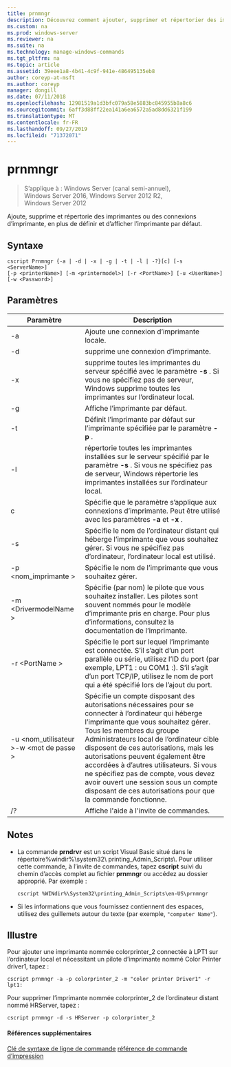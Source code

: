 ```yaml
---
title: prnmngr
description: Découvrez comment ajouter, supprimer et répertorier des imprimantes et des connexions.
ms.custom: na
ms.prod: windows-server
ms.reviewer: na
ms.suite: na
ms.technology: manage-windows-commands
ms.tgt_pltfrm: na
ms.topic: article
ms.assetid: 39eee1a8-4b41-4c9f-941e-486495135eb8
author: coreyp-at-msft
ms.author: coreyp
manager: dongill
ms.date: 07/11/2018
ms.openlocfilehash: 12981519a1d3bfc079a58e5883bc845955b8a8c6
ms.sourcegitcommit: 6aff3d88ff22ea141a6ea6572a5ad8dd6321f199
ms.translationtype: MT
ms.contentlocale: fr-FR
ms.lasthandoff: 09/27/2019
ms.locfileid: "71372071"
---
```

# <a name="prnmngr"></a>prnmngr

>S’applique à : Windows Server (canal semi-annuel), Windows Server 2016, Windows Server 2012 R2, Windows Server 2012

Ajoute, supprime et répertorie des imprimantes ou des connexions d’imprimante, en plus de définir et d’afficher l’imprimante par défaut.

## <a name="syntax"></a>Syntaxe
```
cscript Prnmngr {-a | -d | -x | -g | -t | -l | -?}[c] [-s <ServerName>] 
[-p <printerName>] [-m <printermodel>] [-r <PortName>] [-u <UserName>] 
[-w <Password>]
```

## <a name="parameters"></a>Paramètres

|           Paramètre           |                                                                                                                                                                                        Description                                                                                                                                                                                        |
|-------------------------------|-------------------------------------------------------------------------------------------------------------------------------------------------------------------------------------------------------------------------------------------------------------------------------------------------------------------------------------------------------------------------------------------|
|              -a               |                                                                                                                                                                             Ajoute une connexion d’imprimante locale.                                                                                                                                                                              |
|              -d               |                                                                                                                                                                               supprime une connexion d’imprimante.                                                                                                                                                                               |
|              -x               |                                                                                                               supprime toutes les imprimantes du serveur spécifié avec le paramètre **-s** . Si vous ne spécifiez pas de serveur, Windows supprime toutes les imprimantes sur l’ordinateur local.                                                                                                               |
|              -g               |                                                                                                                                                                               Affiche l’imprimante par défaut.                                                                                                                                                                               |
|              -t               |                                                                                                                                                        Définit l’imprimante par défaut sur l’imprimante spécifiée par le paramètre **-p** .                                                                                                                                                         |
|              -l               |                                                                                                         répertorie toutes les imprimantes installées sur le serveur spécifié par le paramètre **-s** . Si vous ne spécifiez pas de serveur, Windows répertorie les imprimantes installées sur l’ordinateur local.                                                                                                         |
|               c               |                                                                                                                                      Spécifie que le paramètre s’applique aux connexions d’imprimante. Peut être utilisé avec les paramètres **-a** et **-x** .                                                                                                                                      |
|        -s <ServerName>        |                                                                                                                  Spécifie le nom de l’ordinateur distant qui héberge l’imprimante que vous souhaitez gérer. Si vous ne spécifiez pas d’ordinateur, l’ordinateur local est utilisé.                                                                                                                  |
|       -p \<nom_imprimante >       |                                                                                                                                                                Spécifie le nom de l’imprimante que vous souhaitez gérer.                                                                                                                                                                 |
|     -m \<DrivermodelName >     |                                                                                                          Spécifie (par nom) le pilote que vous souhaitez installer. Les pilotes sont souvent nommés pour le modèle d’imprimante pris en charge. Pour plus d’informations, consultez la documentation de l’imprimante.                                                                                                           |
|        -r \<PortName >         |                                                                         Spécifie le port sur lequel l’imprimante est connectée. S’il s’agit d’un port parallèle ou série, utilisez l’ID du port (par exemple, LPT1 : ou COM1 :). S’il s’agit d’un port TCP/IP, utilisez le nom de port qui a été spécifié lors de l’ajout du port.                                                                          |
| -u \<nom_utilisateur >-w \<mot de passe > | Spécifie un compte disposant des autorisations nécessaires pour se connecter à l’ordinateur qui héberge l’imprimante que vous souhaitez gérer. Tous les membres du groupe Administrateurs local de l’ordinateur cible disposent de ces autorisations, mais les autorisations peuvent également être accordées à d’autres utilisateurs. Si vous ne spécifiez pas de compte, vous devez avoir ouvert une session sous un compte disposant de ces autorisations pour que la commande fonctionne. |
|              /?               |                                                                                                                                                                           Affiche l'aide à l'invite de commandes.                                                                                                                                                                            |

## <a name="remarks"></a>Notes
-   La commande **prndrvr** est un script Visual Basic situé dans le répertoire%windir%\system32\ printing_Admin_Scripts\\<language>. Pour utiliser cette commande, à l’invite de commandes, tapez **cscript** suivi du chemin d’accès complet au fichier **prnmngr** ou accédez au dossier approprié. Par exemple :
    ```
    cscript %WINdir%\System32\printing_Admin_Scripts\en-US\prnmngr
    ```
-   Si les informations que vous fournissez contiennent des espaces, utilisez des guillemets autour du texte (par exemple, `"computer Name"`).

## <a name="BKMK_examples"></a>Illustre
Pour ajouter une imprimante nommée colorprinter_2 connectée à LPT1 sur l’ordinateur local et nécessitant un pilote d’imprimante nommé Color Printer driver1, tapez :
```
cscript prnmngr -a -p colorprinter_2 -m "color printer Driver1" -r lpt1:
```
Pour supprimer l’imprimante nommée colorprinter_2 de l’ordinateur distant nommé HRServer, tapez :
```
cscript prnmngr -d -s HRServer -p colorprinter_2 
```

#### <a name="additional-references"></a>Références supplémentaires
[Clé de syntaxe de ligne de commande](command-line-syntax-key.md)
[référence de commande d’impression](print-command-reference.md)
